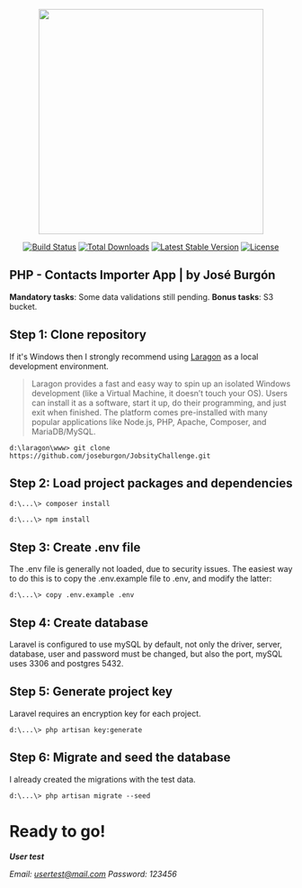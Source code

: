 <p align="center"><img src="https://res.cloudinary.com/dtfbvvkyp/image/upload/v1566331377/laravel-logolockup-cmyk-red.svg" width="400"></p>

<p align="center">
<a href="https://travis-ci.org/laravel/framework"><img src="https://travis-ci.org/laravel/framework.svg" alt="Build Status"></a>
<a href="https://packagist.org/packages/laravel/framework"><img src="https://poser.pugx.org/laravel/framework/d/total.svg" alt="Total Downloads"></a>
<a href="https://packagist.org/packages/laravel/framework"><img src="https://poser.pugx.org/laravel/framework/v/stable.svg" alt="Latest Stable Version"></a>
<a href="https://packagist.org/packages/laravel/framework"><img src="https://poser.pugx.org/laravel/framework/license.svg" alt="License"></a>
</p>

## PHP - Contacts Importer App | by José Burgón
**Mandatory tasks**: Some data validations still pending.
**Bonus tasks**: S3 bucket.

## Step 1: Clone repository

If it's Windows then I strongly recommend using [Laragon](https://laragon.org/) as a local development environment.
> Laragon provides a fast and easy way to spin up an isolated Windows
> development (like a Virtual Machine, it doesn’t touch your OS). Users
> can install it as a software, start it up, do their programming, and
> just exit when finished. The platform comes pre-installed with many
> popular applications like Node.js, PHP, Apache, Composer, and
> MariaDB/MySQL.
```
d:\laragon\www> git clone https://github.com/joseburgon/JobsityChallenge.git
```
## Step 2: Load project packages and dependencies

```
d:\...\> composer install
```
```
d:\...\> npm install
```

## Step 3: Create .env file
The .env file is generally not loaded, due to security issues. The easiest way to do this is to copy the .env.example file to .env, and modify the latter:
```
d:\...\> copy .env.example .env
```

## Step 4: Create database 

Laravel is configured to use mySQL by default, not only the driver, server, database, user and password must be changed, but also the port, mySQL uses 3306 and postgres 5432.

## Step 5: Generate project key

Laravel requires an encryption key for each project.
```
d:\...\> php artisan key:generate
```

## Step 6: Migrate and seed the database

I already created the migrations with the test data.
```
d:\...\> php artisan migrate --seed
```

# Ready to go!

***User test***

*Email: usertest@mail.com
Password: 123456*
